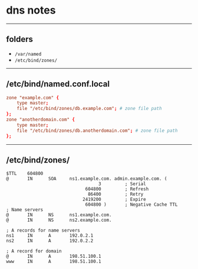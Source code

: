 # dns notes

___

## folders

- `/var/named`
- `/etc/bind/zones/`

___

## /etc/bind/named.conf.local

~~~conf
zone "example.com" {
    type master;
    file "/etc/bind/zones/db.example.com"; # zone file path
};
zone "anotherdomain.com" {
    type master;
    file "/etc/bind/zones/db.anotherdomain.com"; # zone file path
};

~~~

___

## /etc/bind/zones/

~~~zones
$TTL    604800
@       IN      SOA     ns1.example.com. admin.example.com. (
                                   3         ; Serial
                              604800         ; Refresh
                               86400         ; Retry
                             2419200         ; Expire
                              604800 )       ; Negative Cache TTL
; Name servers
@       IN      NS      ns1.example.com.
@       IN      NS      ns2.example.com.

; A records for name servers
ns1     IN      A       192.0.2.1
ns2     IN      A       192.0.2.2

; A record for domain
@       IN      A       198.51.100.1
www     IN      A       198.51.100.1
~~~
